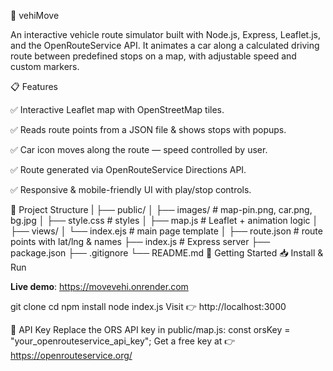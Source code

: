 🚗 vehiMove



An interactive vehicle route simulator built with Node.js, Express, Leaflet.js, and the OpenRouteService API.
It animates a car along a calculated driving route between predefined stops on a map, with adjustable speed and custom markers.

📋 Features

✅ Interactive Leaflet map with OpenStreetMap tiles.

✅ Reads route points from a JSON file & shows stops with popups.

✅ Car icon moves along the route — speed controlled by user.

✅ Route generated via OpenRouteService Directions API.

✅ Responsive & mobile-friendly UI with play/stop controls.

📂 Project Structure
|
├── public/
│   ├── images/            # map-pin.png, car.png, bg.jpg
│   ├── style.css          # styles
│   ├── map.js             # Leaflet + animation logic
│
├── views/
│   └── index.ejs          # main page template
│
├── route.json             # route points with lat/lng & names
├── index.js               # Express server
├── package.json
├── .gitignore
└── README.md
🚀 Getting Started
📥 Install & Run

**Live demo**:
https://movevehi.onrender.com


git clone <your-repo-url>
cd <your-repo>
npm install
node index.js
Visit 👉 http://localhost:3000

🔑 API Key
Replace the ORS API key in public/map.js:
const orsKey = "your_openrouteservice_api_key";
Get a free key at 👉 https://openrouteservice.org/

